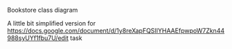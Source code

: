 Bookstore class diagram

A little bit simplified version for https://docs.google.com/document/d/1y8reXapFQSIIYHAAEfpwpoW7Zkn44988syUYf1fbu7U/edit task